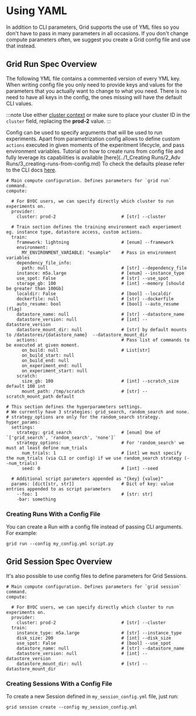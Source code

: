 # Using YAML

In addition to CLI parameters, Grid supports the use of YML files so you don't have to pass in many parameters in all occasions. If you don't change compute parameters often, we suggest you create a Grid config file and use that instead.

## Grid Run Spec Overview 

The following YML file contains a commented version of every YML key. When writing config file you only need to provide keys and values for the parameters that you actually want to change to what you need. There is no need to have all keys in the config, the ones missing will have the default CLI values.

:::note
Use either [cluster context](../../../platform/2_Custom%20Cloud%20Credentials/5_grid-cluster-context.md) or make sure to place your cluster ID in the `cluster` field, replacing the **prod-2** value.
:::


Config can be used to specify arguments that will be used to run experiments. 
Apart from parametrization config allows to define custom `actions` executed in given moments of the experitment lifecycle, and pass environment variables.
Tutorial on how to create runs from config file and fully leverage its capabilities is available [here](../1_Creating Runs/2_Adv Runs/3_creating-runs-from-config.md)
To check the defaults please refer to the CLI docs [here](../../cli.md).


```text
# Main compute configuration. Defines parameters for `grid run` command. 
compute:

  # For BYOC users, we can specify directly which cluster to run experiments on.
  provider:
    cluster: prod-2                         # [str] --cluster

  # Train section defines the training environment each experiement eg. instance type, datastore access, custom actions.
  train:
    framework: lightning                    # [enum] --framework
    environment:
      MY_ENVIRONMENT_VARIABLE: "example"    # Pass in environment variables
    dependency_file_info:
      path: null                            # [str] --dependency_file
    instance: m5a.large                     # [enum] --instance_type
    use_spot: False                         # [str] --use_spot
    storage_gb: 100                         # [int] --memory [should be greater than 100Gb]
    localdir: False                         # [bool] --localdir
    dockerfile: null                        # [str] --dockerfile
    auto_resume: bool                       # [bool] --auto_resume (flag)
    datastore_name: null                    # [str] --datastore_name
    datastore_version: null                 # [int] --datastore_version
    datastore_mount_dir: null               # [str] by default mounts to /datastores/{datastore_name}  --datastore_mount_dir
    actions:                                # Pass list of commands to be executed at given moment.
      on_build: null                        # List[str]
      on_build_start: null
      on_build_end: null
      on_experiment_end: null
      on_experiment_start: null
    scratch:
      size_gb: 100                          # [int] --scratch_size default 100 int
      mount_path: /tmp/scratch              # [str] --scratch_mount_path default

# This section defines the hyperparameters settings. 
# We currently have 3 strategies: grid_search, random_search and none.
# strategy_options are only for the random_search strategy.
hyper_params:
  settings:
    strategy: grid_search                   # [enum] One of `['grid_search', 'random_search', 'none']`
    strategy_options:                       # For 'random_search' we must at least define num_trials 
      num_trials: 1                         # [int] we must specify the num_trials (via CLI or config) if we use random_search strategy (--num_trials)
      seed: 0                               # [int] --seed
  
  # Additional script parameters appended as "{key} {value}"
  params: [dict[str, str]]                  # Dict of key: value entries appended to as script parameters
    --foo: 1                                # [str: str]
    -bar: something
```


### Creating Runs With a Config File

You can create a Run with a config file instead of passing CLI arguments. For example:

```text
grid run --config my_config.yml script.py
```


## Grid Session Spec Overview 

It's also possible to use config files to define parameters for Grid Sessions.

```text
# Main compute configuration. Defines parameters for `grid session` command. 
compute:

  # For BYOC users, we can specify directly which cluster to run experiments on.
  provider:
    cluster: prod-2                         # [str] --cluster
  train:
    instance_type: m5a.large                # [str] --instance_type
    disk_size: 200                          # [int] --disk_size
    use_spot: False                         # [bool] --use_spot
    datastore_name: null                    # [str] --datastore_name
    datastore_version: null                 # [int] --datastore_version
    datastore_mount_dir: null               # [str] --datastore_mount_dir
```


### Creating Sessions With a Config File

To create a new Session defined in `my_session_config.yml` file, just run:

```text
grid session create --config my_session_config.yml
```